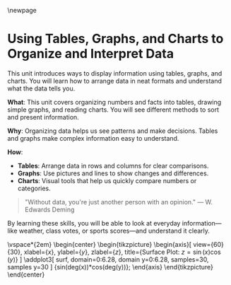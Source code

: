 \newpage
# Using Tables, Graphs, and Charts to Organize and Interpret Data

This unit introduces ways to display information using tables, graphs, and charts. You will learn how to arrange data in neat formats and understand what the data tells you.

**What**: This unit covers organizing numbers and facts into tables, drawing simple graphs, and reading charts. You will see different methods to sort and present information.

**Why**: Organizing data helps us see patterns and make decisions. Tables and graphs make complex information easy to understand.

**How**:

- **Tables**: Arrange data in rows and columns for clear comparisons.
- **Graphs**: Use pictures and lines to show changes and differences.
- **Charts**: Visual tools that help us quickly compare numbers or categories.

> "Without data, you're just another person with an opinion." — W. Edwards Deming

By learning these skills, you will be able to look at everyday information—like weather, class votes, or sports scores—and understand it clearly.

\vspace*{2em}
\begin{center}
\begin{tikzpicture}
\begin{axis}[
    view={60}{30},
    xlabel={$x$},
    ylabel={$y$},
    zlabel={$z$},
    title={Surface Plot: $z = \sin(x)\cos(y)$}
]
\addplot3[
    surf,
    domain=0:6.28,
    domain y=0:6.28,
    samples=30,
    samples y=30
]
{sin(deg(x))*cos(deg(y))};
\end{axis}
\end{tikzpicture}
\end{center}
